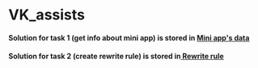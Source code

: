 # VK_assists


#### Solution for task 1 (get info about mini app) is stored in [Mini app's data](https://github.com/Danspb77/VK_assists/tree/main/Mini%20app's%20data)
#### Solution for task 2 (create rewrite rule) is stored in[ Rewrite rule](https://github.com/Danspb77/VK_assists/tree/main/Rewrite%20rule)
